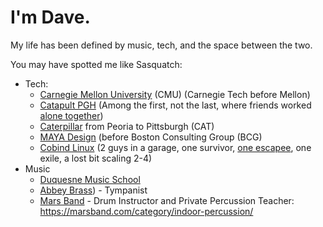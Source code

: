 # I'm Dave.

My life has been defined by music, tech, and the space between the two.

You may have spotted me like Sasquatch:
* Tech:
  * [Carnegie Mellon University](https://en.wikipedia.org/wiki/Carnegie_Mellon_University#:~:text=three%20programs%20ranked%20first%3A%20Artificial%20Intelligence%2C%20Programming%20Languages%2C%20and%20Information%20and%20Technology%20Management.%20In%20particular%2C%20the%20CMU%20School%20of%20Computer%20Science%20has%20been%20consistently%20ranked%20the%20best%20in%20the%20nation%2C%20tied%20with%20MIT%2C%20Stanford%2C%20and%20UC%20Berkeley.%20%5B59%5D) (CMU) (Carnegie Tech before Mellon)
  * [Catapult PGH](http://catapultpgh.org/) (Among the first, not the last, where friends worked [alone together](https://www.sherryturkle.com/alone-together))
  * [Caterpillar](https://www.cmu.edu/regional-impact/assets/docs/nrec-report.pdf) from Peoria to Pittsburgh (CAT)
  * [MAYA Design](https://www.gbbn.com/work/maya-design-headquarters/) (before Boston Consulting Group (BCG)
  * [Cobind Linux](https://rubenerd.com/p1191/) (2 guys in a garage, one survivor, [one escapee](https://technical.ly/startups/google-pittsburgh-investment/), one exile, a lost bit scaling 2-4)
* Music
  * [Duquesne Music School](https://duq.edu/academics/colleges-and-schools/music/index.php)
  * [Abbey Brass](https://www.timesonline.com/story/news/local/2018/07/06/thomas-challis-founder-abbey-brass/11582204007/)) - Tympanist
  * [Mars Band](https://marsband.com/) - Drum Instructor and Private Percussion Teacher: https://marsband.com/category/indoor-percussion/
  
